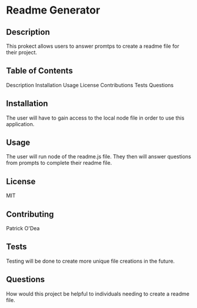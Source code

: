 
# Readme Generator

## Description
This prokect allows users to answer promtps to create a readme file for their project.

## Table of Contents
Description Installation Usage License Contributions Tests Questions

## Installation
The user will have to gain access to the local node file in order to use this application.

## Usage
The user will run node of the readme.js file.  They then will answer questions from prompts to complete their readme file.

## License
MIT

## Contributing
Patrick O'Dea

## Tests
Testing will be done to create more unique file creations in the future.

## Questions
How would this project be helpful to individuals needing to create a readme file.
